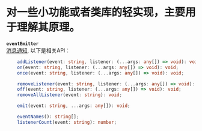 # 对一些小功能或者类库的轻实现，主要用于理解其原理。
**`eventEmitter`**   
[消息通知](./eventEmitter/index.ts),
以下是相关API：
```typescript
    addListener(event: string, listener: (...args: any[]) => void): void;
    on(event: string, listener: (...args: any[]) => void): void;
    once(event: string, listener: (...args: any[]) => void): void;

    removeListener(event: string, listener: (...args: any[]) => void): void;
    off(event: string, listener: (...args: any[]) => void): void;
    removeAllListener(event: string): void;

    emit(event: string, ...args: any[]): void;

    eventNames(): string[];
    listenerCount(event: string): number;
```